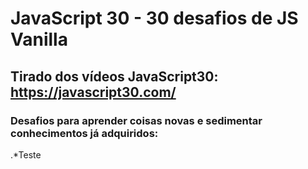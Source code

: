 # JavaScript 30 - 30 desafios de JS Vanilla
## Tirado dos vídeos **JavaScript30**: https://javascript30.com/

### Desafios para aprender coisas novas e sedimentar conhecimentos já adquiridos:

.*Teste
